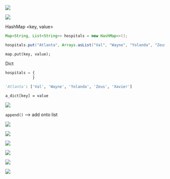

![](aharo24%202023-02-12%20at%202.02.04%20PM.png)




![](aharo24%202023-02-12%20at%202.02.28%20PM.png)




HashMap <key, value> 
``` java
Map<String, List<String>> hospitals = new HashMap<>();

hospitals.put("Atlanta", Arrays.asList("Val", "Wayne", "Yolanda", "Zeus", "Xavier"));
```

`map.put(key, value);`




Dict 
``` python
hospitals = { 
			}
			
'Atlanta': ['Val', 'Wayne', 'Yolanda', 'Zeus', 'Xavier']
```

`a_dict[key] = value`


![](aharo24%202023-02-12%20at%203.31.58%20PM.png)



`append()` --> add onto list

![](aharo24%202023-02-12%20at%208.48.23%20PM.png)

![](aharo24%202023-02-12%20at%208.57.08%20PM.png)



![](aharo24%202023-02-12%20at%209.11.19%20PM.png)

![](aharo24%202023-02-12%20at%2010.21.20%20PM.png)


![](aharo24%202023-02-12%20at%2010.26.30%20PM.png)


![](aharo24%202023-02-12%20at%2010.36.07%20PM.png)














